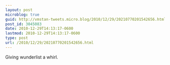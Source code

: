```yaml
---
layout: post
microblog: true
guid: http://vmstan-tweets.micro.blog/2010/12/29/20210770201542656.html
post_id: 3045083
date: 2010-12-29T14:13:17-0600
lastmod: 2010-12-29T14:13:17-0600
type: post
url: /2010/12/29/20210770201542656.html
---
```

Giving wunderlist a whirl.
